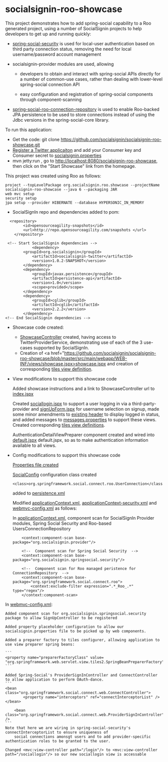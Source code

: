 socialsignin-roo-showcase
=========================

This project demonstrates how to add spring-social capability to a Roo generated project, using a number of SocialSignin projects
to help developers to get up and running quickly: 

- <a href="https://github.com/socialsignin/spring-social-security" target="_blank">spring-social-security</a> is used for local-user authentication based on third party connection status, 
  removing the need for local username/password account management

- socialsignin-provider modules are used, allowing

 	- developers to obtain and interact with spring-social APIs directly for a number of common-use cases, rather than  dealing with 	       lower-level spring-social connection API
	
	- easy configuration  and registration of spring-social components through component-scanning

- <a href="https://github.com/michaellavelle/spring-social-roo-connectionrepository" target="_blank">spring-social-roo-connection-repository</a> is used to enable Roo-backed JPA persistence to be used to store connections instead
of using the Jdbc versions in the spring-social-core library.  

To run this application:

- Get the code: git clone https://github.com/socialsignin/socialsignin-roo-showcase.git
- <a href="https://dev.twitter.com/apps">Register a Twitter applicaiton</a> and add your Consumer key and Consumer secret to 
<a href="https://github.com/socialsignin/socialsignin-roo-showcase/blob/master/src/main/resources/org/socialsignin/roo/showcase/socialsignin.properties">socialsignin.properties</a>
- mvn jetty:run , go to <a target="_blank" href="http://localhost:8080/socialsignin-roo-showcase">http://localhost:8080/socialsignin-roo-showcase</a>, then click on the "Start Showcase" link from the homepage.

This project was created using Roo as follows:
```
project --topLevelPackage org.socialsignin.roo.showcase --projectName socialsignin-roo-showcase --java 6 --packaging JAR
web mvc setup
security setup
jpa setup --provider HIBERNATE --database HYPERSONIC_IN_MEMORY

```
- SocialSignIn repo and dependencies added to pom:

```
  <repository>
    	<id>opensourceagility-snapshots</id>
   		<url>http://repo.opensourceagility.com/snapshots </url>
	</repository>
```

```
 <!-- Start SocialSignin dependencies -->
          	<dependency>
		<groupId>org.socialsignin</groupId>
			<artifactId>socialsignin-twitter</artifactId>
			<version>1.0.2-SNAPSHOT</version>
		</dependency>
		<dependency>
  			<groupId>javax.persistence</groupId>
  			<artifactId>persistence-api</artifactId>
  			<version>1.0</version>
  			<scope>provided</scope>
		</dependency>
		<dependency>
			<groupId>cglib</groupId>
			<artifactId>cglib</artifactId>
			<version>2.2.2</version>
		</dependency>
<!-- End SocialSignin dependencies -->

```

- Showcase code created:
	
	- <a href="https://github.com/socialsignin/socialsignin-roo-showcase/blob/master/src/main/java/org/socialsignin/roo/showcase/controller/ShowcaseController.java" target="_blank">ShowcaseController</a> created, having access to TwitterProviderService, 
	demonstrating use of each of the 3 use-cases supported by SocialSignIn. 
	- Creation of <a href="https://github.com/socialsignin/socialsignin-roo-showcase/blob/master/src/main/webapp/WEB-INF/views/showcase.jspx>showcase.jspx</a> and creation of corresponding <a href="https://github.com/socialsignin/socialsignin-roo-showcase/blob/master/src/main/webapp/WEB-INF/views/views.xml">tiles view definition</a>.

- View modifications to support this showcase code

	Added showcase instructions and a link to ShowcaseController url to <a href="https://github.com/socialsignin/socialsignin-roo-showcase/blob/master/src/main/webapp/WEB-INF/views/index.jspx">index.jspx</a>

	Created <a target="_blank" href="https://github.com/socialsignin/socialsignin-roo-showcase/blob/master/src/main/webapp/WEB-INF/views/sociallogin.jspx">sociallogin.jspx</a> to support a user logging in via a third-party-provider and <a target="_blank" href="https://github.com/socialsignin/socialsignin-roo-showcase/blob/master/src/main/webapp/WEB-INF/views/signUpForm.jspx">signUpForm.jspx</a> for username selection on signup, made some minor
	amendments to <a target="_blank" href="https://github.com/socialsignin/socialsignin-roo-showcase/blob/master/src/main/webapp/WEB-INF/views/header.jspx">existing header</a> to display logged in status, and added messages to <a href="https://github.com/socialsignin/socialsignin-roo-showcase/blob/master/src/main/webapp/WEB-INF/i18n/messages.properties">messages.properties</a> to support these
	views.  Created corresponding <a target="_blank" href="https://github.com/socialsignin/socialsignin-roo-showcase/blob/master/src/main/webapp/WEB-INF/views/views.xml">tiles view definitions</a>.

	AuthenticationDetailViewPreparer component created and wired into <a target="_blank" href="https://github.com/socialsignin/socialsignin-roo-showcase/blob/master/src/main/webapp/WEB-INF/layouts/default.jspx">default.jspx</a>
	default.jspx, so as to make authentication information available to all views.
	
- Config modifications to support this showcase code

	<a target="_blank" href="https://github.com/socialsignin/socialsignin-roo-showcase/blob/master/src/main/resources/org/socialsignin/roo/showcase/socialsignin.properties">Properties file created</a>

	<a target="_blank" href="https://github.com/socialsignin/socialsignin-roo-showcase/blob/master/src/main/java/org/socialsignin/roo/showcase/config/SocialConfig.java">SocialConfig</a> configuration class created
	```
	<class>org.springframework.social.connect.roo.UserConnection</class> 
	```
	added to <a target="_blank" href="https://github.com/socialsignin/socialsignin-roo-showcase/blob/master/src/main/resources/META-INF/persistence.xml" >persistence.xml</a>

	Modified <a target="_blank" href="https://github.com/socialsignin/socialsignin-roo-showcase/blob/master/src/main/resources/META-INF/spring/applicationContext.xml">applicationContext.xml</a>, <a target="_blank" href="https://github.com/socialsignin/socialsignin-roo-showcase/blob/master/src/main/resources/META-INF/spring/applicationContext-security.xml">applicationContext-security.xml</a> and <a target="_blank" href="https://github.com/socialsignin/socialsignin-roo-showcase/blob/master/src/main/webapp/WEB-INF/spring/webmvc-config.xml">webmvc-config.xml</a> as follows:


	In <a target="_blank" href="https://github.com/socialsignin/socialsignin-roo-showcase/blob/master/src/main/resources/META-INF/spring/applicationContext.xml">applicationContext.xml</a>, component scan for SocialSignIn Provider modules, Spring Social Security and Roo-based UsersConnectionRepository

	```
    	<context:component-scan base-package="org.socialsignin.provider"/>
    
    	<!--  Component scan for Spring Social Security  -->
    	<context:component-scan base-package="org.socialsignin.springsocial.security"/>
    
    	<!--  Component scan for Roo managed peristence for ConnectionRepository  -->
    	<context:component-scan base-package="org.springframework.social.connect.roo">
        	<context:exclude-filter expression=".*_Roo_.*" type="regex"/>
    	</context:component-scan>   
	``` 

In <a target="_blank" href="https://github.com/socialsignin/socialsignin-roo-showcase/blob/master/src/main/webapp/WEB-INF/spring/webmvc-config.xml">webmvc-config.xml</a>:

	Added component scan for org.socialsignin.springsocial.security package to allow SignUpController to be registered

	Added property placeholder configuration to allow our socialsignin.properties file to be picked up by web components.

	Added a preparer factory to tiles configurer, allowing application to use view preparer spring beans:

	```
	<property name="preparerFactoryClass" value= "org.springframework.web.servlet.view.tiles2.SpringBeanPreparerFactory"/>
	```

	Added Spring-Social's ProviderSignInController and ConnectController to allow application to perform OAuth-dance.	
	```
	<bean class="org.springframework.social.connect.web.ConnectController">
  			<property name="interceptors" ref="connectInterceptorList" />
	</bean>

        <bean class="org.springframework.social.connect.web.ProviderSignInController" />
	```
	Note that here we are wiring in spring-social-security's connectInterceptorList to ensure uniqueness of
        social connections amonsgt users and to add provider-specific authentication roles to be granted to the user.

	Changed <mvc:view-controller path="/login"/> to <mvc:view-controller path="/sociallogin"/> so our new sociallogin view is accessable
